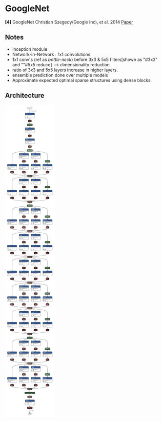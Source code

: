 # GoogleNet
**[4]** GoogleNet
Christian Szegedy(Google Inc), et al. 2014
[Paper](https://www.cv-foundation.org/openaccess/content_cvpr_2015/papers/Szegedy_Going_Deeper_With_2015_CVPR_paper.pdf)


## Notes

- Inception module
- Network-in-Network : 1x1 convolutions
- 1x1 conv's (ref as *bottle-neck*) before 3x3 & 5x5 filters[shown as "#3x3" and ""#5x5 reduce] --> dimensionality reduction
- ratio of 3x3 and 5x5 layers increase in higher layers.
- ensemble prediction done over multiple models
- Approximate expected optimal sparse structures using dense blocks.

## Architecture 

![model](model.png)